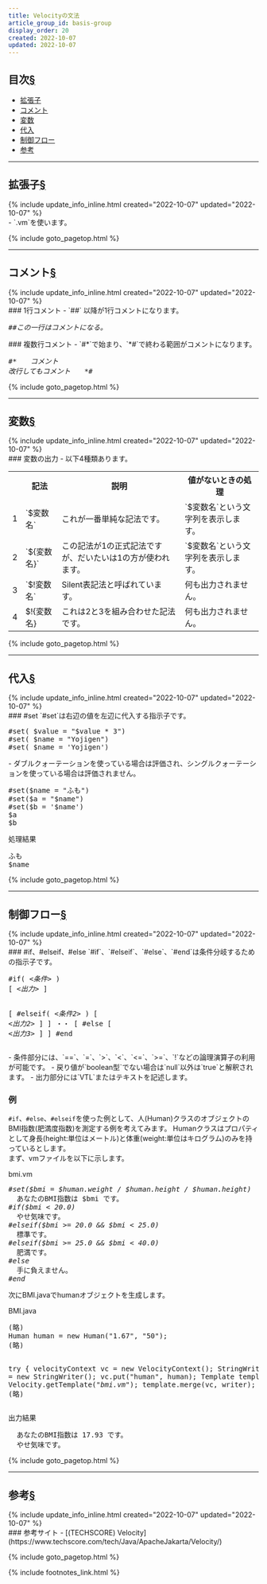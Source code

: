 ```yaml
---
title: Velocityの文法
article_group_id: basis-group
display_order: 20
created: 2022-10-07
updated: 2022-10-07
---
```


## <a name="index">目次</a><a class="heading-anchor-permalink" href="#目次">§</a>

<ul id="index_ul">
<li><a href="#拡張子">拡張子</a></li>
<li><a href="#コメント">コメント</a></li>
<li><a href="#変数">変数</a></li>
<li><a href="#代入">代入</a></li>
<li><a href="#制御フロー">制御フロー</a></li>
<li><a href="#参考">参考</a></li>
</ul>

* * *
## <a name="拡張子">拡張子</a><a class="heading-anchor-permalink" href="#拡張子">§</a>
<div class="chapter-updated">{% include update_info_inline.html created="2022-10-07" updated="2022-10-07" %}</div>
- `.vm`を使います。

{% include goto_pagetop.html %}

* * *
## <a name="コメント">コメント</a><a class="heading-anchor-permalink" href="#コメント">§</a>
<div class="chapter-updated">{% include update_info_inline.html created="2022-10-07" updated="2022-10-07" %}</div>
### 1行コメント
- `##` 以降が1行コメントになります。
<div class="code-box no-title">
<pre>
<em class="comment">##この一行はコメントになる。</em>
</pre>
</div>
### 複数行コメント
- `#*`で始まり、`*#`で終わる範囲がコメントになります。
<div class="code-box no-title">
<pre>
<em class="comment">#*　　コメント
改行してもコメント　　*#</em>
</pre>
</div>

{% include goto_pagetop.html %}

* * *
## <a name="変数">変数</a><a class="heading-anchor-permalink" href="#変数">§</a>
<div class="chapter-updated">{% include update_info_inline.html created="2022-10-07" updated="2022-10-07" %}</div>
### 変数の出力
- 以下4種類あります。
<table class="normal">
	<tr>
		<th markdown="span"></th>
		<th markdown="span">記法</th>
		<th markdown="span">説明</th>
		<th markdown="span">値がないときの処理</th>
	</tr>
	<tr>
		<td markdown="span">1</td>
		<td markdown="span">`$変数名`</td>
		<td markdown="span">これが一番単純な記法です。</td>
		<td markdown="span">`$変数名`という文字列を表示します。</td>
	</tr>
	<tr>
		<td markdown="span">2</td>
		<td markdown="span">`${変数名}`</td>
		<td markdown="span">この記法が1の正式記法ですが、だいたいは1の方が使われます。</td>
		<td markdown="span">`$変数名`という文字列を表示します。</td>
	</tr>
	<tr>
		<td markdown="span">3</td>
		<td markdown="span">`$!変数名`</td>
		<td markdown="span">Silent表記法と呼ばれています。</td>
		<td markdown="span">何も出力されません。</td>
	</tr>
	<tr>
		<td markdown="span">4</td>
		<td markdown="span">$!{変数名}</td>
		<td markdown="span">これは2と3を組み合わせた記法です。</td>
		<td markdown="span">何も出力されません。</td>
	</tr>
</table>

{% include goto_pagetop.html %}

* * *
## <a name="代入">代入</a><a class="heading-anchor-permalink" href="#代入">§</a>
<div class="chapter-updated">{% include update_info_inline.html created="2022-10-07" updated="2022-10-07" %}</div>
### #set
`#set`は右辺の値を左辺に代入する指示子です。

<div class="code-box no-title">
<pre>
#set( $value = "$value * 3")
#set( $name = "Yojigen")
#set( $name = 'Yojigen')
</pre>
</div>
- ダブルクォーテーションを使っている場合は評価され、シングルクォーテーションを使っている場合は評価されません。

<div class="code-box no-title">
<pre>
#set($name = "ふも")
#set($a = "$name")
#set($b = '$name')
$a
$b
</pre>
</div>

<div class="code-box-output">
<div class="title">処理結果</div>
<pre>
ふも
$name
</pre>
</div>

{% include goto_pagetop.html %}

* * *
## <a name="制御フロー">制御フロー</a><a class="heading-anchor-permalink" href="#制御フロー">§</a>
<div class="chapter-updated">{% include update_info_inline.html created="2022-10-07" updated="2022-10-07" %}</div>
### #if、#elseif、#else
`#if`、`#elseif`、`#else`、`#end`は条件分岐するための指示子です。  

<div class="code-box-syntax no-title">
<pre>
#if( <em>&lt;条件&gt;</em> )
[ <em class="blue">&lt;出力&gt;</em> ]

[ #elseif( <em>&lt;条件2&gt;</em> ) [ <em class="blue">&lt;出力2</em>&gt; ] ]
・・
[ #else [ <em class="blue">&lt;出力3</em>&gt; ] ]
#end
</pre>
</div>
- 条件部分には、`==`、`=`、`>`、`<`、`<=`、`>=`、`!`などの論理演算子の利用が可能です。
- 戻り値が`boolean型`でない場合は`null`以外は`true`と解釈されます。
- 出力部分には`VTL`またはテキストを記述します。

### 例
`#if`、`#else`、`#elseif`を使った例として、人(Human)クラスのオブジェクトのBMI指数(肥満度指数)を測定する例を考えてみます。   Humanクラスはプロパティとして身長(height:単位はメートル)と体重(weight:単位はキログラム)のみを持っているとします。  
まず、vmファイルを以下に示します。

<div class="code-box">
<div class="title">bmi.vm</div>
<pre>
<em>#set($bmi = $human.weight / $human.height / $human.height)</em>
  あなたのBMI指数は $bmi です。
<em>#if($bmi &lt; 20.0)</em>
  やせ気味です。
<em>#elseif($bmi &gt;= 20.0 &amp;&amp; $bmi &lt; 25.0)</em>
  標準です。
<em>#elseif($bmi &gt;= 25.0 &amp;&amp; $bmi &lt; 40.0)</em>
  肥満です。
<em>#else</em>
  手に負えません。
<em>#end</em>
</pre>
</div>

次にBMI.javaでhumanオブジェクトを生成します。

<div class="code-box">
<div class="title">BMI.java</div>
<pre>
(略)
Human human = new Human("1.67", "50");
(略)

try {
    velocityContext vc = new VelocityContext();
    StringWriter writer = new StringWriter();
    vc.put("human", human);
    Template template = Velocity.getTemplate(<em>"bmi.vm"</em>);
    template.merge(vc, writer);
(略)
</pre>
</div>

<div class="code-box-output">
<div class="title">出力結果</div>
<pre>
  あなたのBMI指数は 17.93 です。
  やせ気味です。
</pre>
</div>

{% include goto_pagetop.html %}

* * *
## <a name="参考">参考</a><a class="heading-anchor-permalink" href="#参考">§</a>
<div class="chapter-updated">{% include update_info_inline.html created="2022-10-07" updated="2022-10-07" %}</div>
### 参考サイト
- [(TECHSCORE) Velocity](https://www.techscore.com/tech/Java/ApacheJakarta/Velocity/)

{% include goto_pagetop.html %}

{% include footnotes_link.html %}
